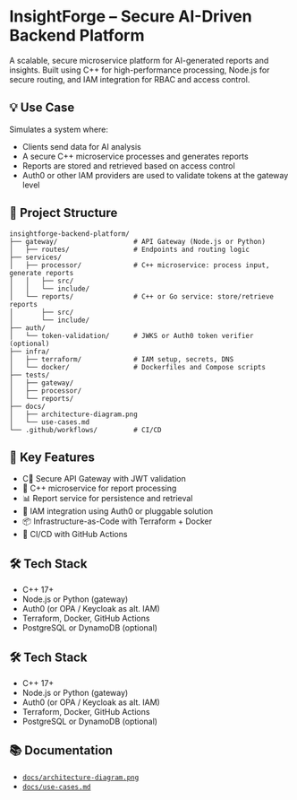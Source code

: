 # InsightForge – Secure AI-Driven Backend Platform

A scalable, secure microservice platform for AI-generated reports and insights. Built using C++ for high-performance processing, Node.js for secure routing, and IAM integration for RBAC and access control.

## 💡 Use Case

Simulates a system where:

- Clients send data for AI analysis
- A secure C++ microservice processes and generates reports
- Reports are stored and retrieved based on access control
- Auth0 or other IAM providers are used to validate tokens at the gateway level

## 📁 Project Structure

```text
insightforge-backend-platform/
├── gateway/                   # API Gateway (Node.js or Python)
│   ├── routes/                # Endpoints and routing logic
├── services/
│   ├── processor/             # C++ microservice: process input, generate reports
│   │   ├── src/
│   │   └── include/
│   └── reports/               # C++ or Go service: store/retrieve reports
│       ├── src/
│       └── include/
├── auth/
│   └── token-validation/      # JWKS or Auth0 token verifier (optional)
├── infra/
│   ├── terraform/             # IAM setup, secrets, DNS
│   └── docker/                # Dockerfiles and Compose scripts
├── tests/
│   ├── gateway/
│   ├── processor/
│   └── reports/
├── docs/
│   ├── architecture-diagram.png
│   └── use-cases.md
└── .github/workflows/         # CI/CD
```

## 🧠 Key Features

- C🔐 Secure API Gateway with JWT validation
- 🧮 C++ microservice for report processing
- 📊 Report service for persistence and retrieval
- 🧩 IAM integration using Auth0 or pluggable solution
- 📦 Infrastructure-as-Code with Terraform + Docker
- 🚀 CI/CD with GitHub Actions

## 🛠 Tech Stack

- C++ 17+
- Node.js or Python (gateway)
- Auth0 (or OPA / Keycloak as alt. IAM)
- Terraform, Docker, GitHub Actions
- PostgreSQL or DynamoDB (optional)

## 🛠 Tech Stack

- C++ 17+
- Node.js or Python (gateway)
- Auth0 (or OPA / Keycloak as alt. IAM)
- Terraform, Docker, GitHub Actions
- PostgreSQL or DynamoDB (optional)

## 📚 Documentation

- [`docs/architecture-diagram.png`](docs/architecture-diagram.png)
- [`docs/use-cases.md`](docs/use-cases.md)
